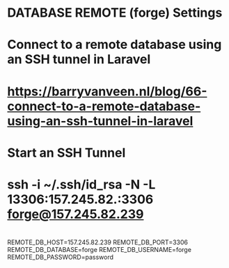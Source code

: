 # DATABASE REMOTE (forge) Settings
#
#   Connect to a remote database using an SSH tunnel in Laravel
#       https://barryvanveen.nl/blog/66-connect-to-a-remote-database-using-an-ssh-tunnel-in-laravel
#
#   Start an SSH Tunnel
#       ssh -i ~/.ssh/id_rsa -N -L 13306:157.245.82.:3306 forge@157.245.82.239
#
REMOTE_DB_HOST=157.245.82.239
REMOTE_DB_PORT=3306
REMOTE_DB_DATABASE=forge
REMOTE_DB_USERNAME=forge
REMOTE_DB_PASSWORD=password
